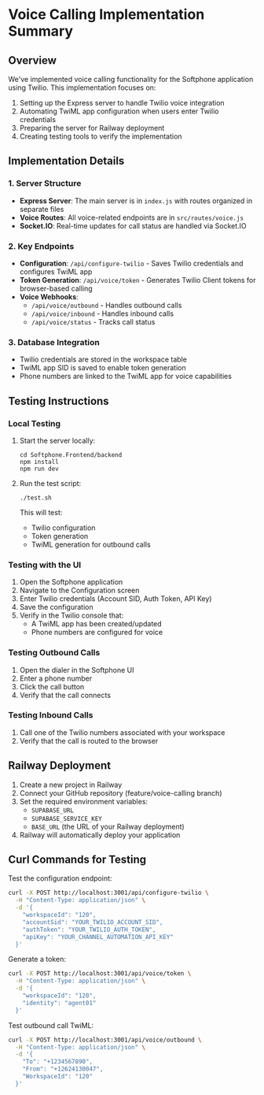 # Voice Calling Implementation Summary

## Overview

We've implemented voice calling functionality for the Softphone application using Twilio. This implementation focuses on:

1. Setting up the Express server to handle Twilio voice integration
2. Automating TwiML app configuration when users enter Twilio credentials
3. Preparing the server for Railway deployment
4. Creating testing tools to verify the implementation

## Implementation Details

### 1. Server Structure

- **Express Server**: The main server is in `index.js` with routes organized in separate files
- **Voice Routes**: All voice-related endpoints are in `src/routes/voice.js`
- **Socket.IO**: Real-time updates for call status are handled via Socket.IO

### 2. Key Endpoints

- **Configuration**: `/api/configure-twilio` - Saves Twilio credentials and configures TwiML app
- **Token Generation**: `/api/voice/token` - Generates Twilio Client tokens for browser-based calling
- **Voice Webhooks**:
  - `/api/voice/outbound` - Handles outbound calls
  - `/api/voice/inbound` - Handles inbound calls
  - `/api/voice/status` - Tracks call status

### 3. Database Integration

- Twilio credentials are stored in the workspace table
- TwiML app SID is saved to enable token generation
- Phone numbers are linked to the TwiML app for voice capabilities

## Testing Instructions

### Local Testing

1. Start the server locally:
   ```
   cd Softphone.Frontend/backend
   npm install
   npm run dev
   ```

2. Run the test script:
   ```
   ./test.sh
   ```
   This will test:
   - Twilio configuration
   - Token generation
   - TwiML generation for outbound calls

### Testing with the UI

1. Open the Softphone application
2. Navigate to the Configuration screen
3. Enter Twilio credentials (Account SID, Auth Token, API Key)
4. Save the configuration
5. Verify in the Twilio console that:
   - A TwiML app has been created/updated
   - Phone numbers are configured for voice

### Testing Outbound Calls

1. Open the dialer in the Softphone UI
2. Enter a phone number
3. Click the call button
4. Verify that the call connects

### Testing Inbound Calls

1. Call one of the Twilio numbers associated with your workspace
2. Verify that the call is routed to the browser

## Railway Deployment

1. Create a new project in Railway
2. Connect your GitHub repository (feature/voice-calling branch)
3. Set the required environment variables:
   - `SUPABASE_URL`
   - `SUPABASE_SERVICE_KEY`
   - `BASE_URL` (the URL of your Railway deployment)
4. Railway will automatically deploy your application

## Curl Commands for Testing

Test the configuration endpoint:
```bash
curl -X POST http://localhost:3001/api/configure-twilio \
  -H "Content-Type: application/json" \
  -d '{
    "workspaceId": "120",
    "accountSid": "YOUR_TWILIO_ACCOUNT_SID",
    "authToken": "YOUR_TWILIO_AUTH_TOKEN",
    "apiKey": "YOUR_CHANNEL_AUTOMATION_API_KEY"
  }'
```

Generate a token:
```bash
curl -X POST http://localhost:3001/api/voice/token \
  -H "Content-Type: application/json" \
  -d '{
    "workspaceId": "120",
    "identity": "agent01"
  }'
```

Test outbound call TwiML:
```bash
curl -X POST http://localhost:3001/api/voice/outbound \
  -H "Content-Type: application/json" \
  -d '{
    "To": "+1234567890",
    "From": "+12624130047",
    "WorkspaceId": "120"
  }'
```
